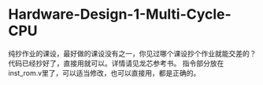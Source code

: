 # Hardware-Design-1-Multi-Cycle-CPU
纯抄作业的课设，最好做的课设没有之一，你见过哪个课设抄个作业就能交差的？
代码已经抄好了，直接用就可以。详情请见龙芯参考书。
指令部分放在inst_rom.v里了，可以适当修改，也可以直接用，都是正确的。
